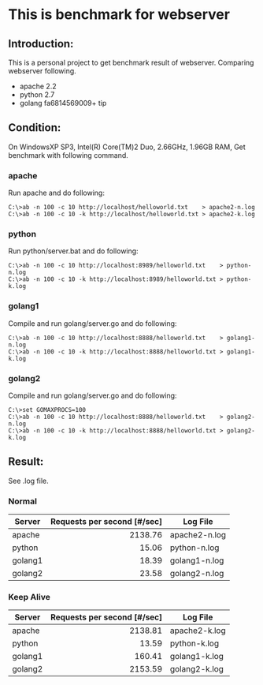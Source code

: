 This is benchmark for webserver
===============================

Introduction:
-------------

This is a personal project to get benchmark result of webserver.
Comparing webserver following.

* apache 2.2
* python 2.7
* golang fa6814569009+ tip

Condition:
----------

On WindowsXP SP3, Intel(R) Core(TM)2 Duo, 2.66GHz, 1.96GB RAM,
Get benchmark with following command.

### apache

Run apache and do following:

	C:\>ab -n 100 -c 10 http://localhost/helloworld.txt    > apache2-n.log
	C:\>ab -n 100 -c 10 -k http://localhost/helloworld.txt > apache2-k.log

### python

Run python/server.bat and do following:

	C:\>ab -n 100 -c 10 http://localhost:8989/helloworld.txt    > python-n.log
	C:\>ab -n 100 -c 10 -k http://localhost:8989/helloworld.txt > python-k.log

### golang1

Compile and run golang/server.go and do following:

	C:\>ab -n 100 -c 10 http://localhost:8888/helloworld.txt    > golang1-n.log
	C:\>ab -n 100 -c 10 -k http://localhost:8888/helloworld.txt > golang1-k.log

### golang2

Compile and run golang/server.go and do following:

	C:\>set GOMAXPROCS=100
	C:\>ab -n 100 -c 10 http://localhost:8888/helloworld.txt    > golang2-n.log
	C:\>ab -n 100 -c 10 -k http://localhost:8888/helloworld.txt > golang2-k.log

Result:
-------

See .log file.

### Normal

| Server  | Requests per second [#/sec] | Log File    |
|---------|----------------------------:|-------------|
| apache  |                      2138.76|apache2-n.log|
| python  |                        15.06|python-n.log |
| golang1 |                        18.39|golang1-n.log|
| golang2 |                        23.58|golang2-n.log|

### Keep Alive

| Server  | Requests per second [#/sec] | Log File    |
|---------|----------------------------:|-------------|
| apache  |                      2138.81|apache2-k.log|
| python  |                        13.59|python-k.log |
| golang1 |                       160.41|golang1-k.log|
| golang2 |                      2153.59|golang2-k.log|


